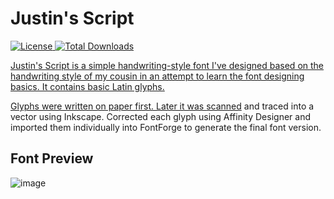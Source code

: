 # Justin's Script
<a href="https://github.com/zcraber/Justins-Script/blob/main/LICENSE"> <img alt="License" src="https://img.shields.io/github/license/zcraber/Justins-Script"> <a href="https://github.com/zcraber/justins-script/releases"><img alt="Total Downloads" src="https://img.shields.io/github/downloads/zcraber/Justins-Script/total"> 

Justin's Script is a simple handwriting-style font I've designed based on the handwriting style of my cousin in an attempt to learn the font designing basics. It contains basic Latin glyphs.

Glyphs were written on paper first. Later it was <a href="https://github.com/zcraber/Justins-Script/blob/main/Scan.pdf">scanned</a> and traced into a vector using Inkscape. Corrected each glyph using Affinity Designer and imported them individually into FontForge to generate the final font version.

## Font Preview

![image](https://user-images.githubusercontent.com/61133303/145890810-7656cc32-4979-40a6-b3de-699b86308e37.png)
